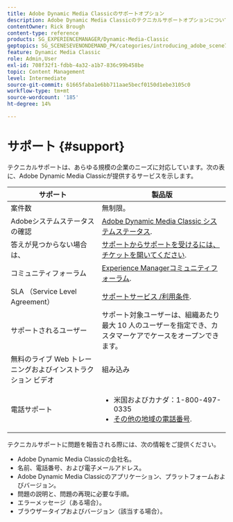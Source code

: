 ```yaml
---
title: Adobe Dynamic Media Classicのサポートオプション
description: Adobe Dynamic Media Classicのテクニカルサポートオプションについて説明します。
contentOwner: Rick Brough
content-type: reference
products: SG_EXPERIENCEMANAGER/Dynamic-Media-Classic
geptopics: SG_SCENESEVENONDEMAND_PK/categories/introducing_adobe_scene7
feature: Dynamic Media Classic
role: Admin,User
exl-id: 708f32f1-fdbb-4a32-a1b7-836c99b458be
topic: Content Management
level: Intermediate
source-git-commit: 61665faba1e6bb711aae5becf0150d1ebe3105c0
workflow-type: tm+mt
source-wordcount: '185'
ht-degree: 14%

---
```


# サポート {#support}

テクニカルサポートは、あらゆる規模の企業のニーズに対応しています。次の表に、Adobe Dynamic Media Classicが提供するサービスを示します。

| サポート | 製品版 |
| --- | --- |
| 案件数 | 無制限。 |
| Adobeシステムステータスの確認 | [Adobe Dynamic Media Classic システムステータス](https://status.adobe.com/products/1175). |
| 答えが見つからない場合は、 | [サポートからサポートを受けるには、チケットを開いてください](https://experienceleague.adobe.com/?support-solution=General#support). |
| コミュニティフォーラム | [Experience Managerコミュニティフォーラム](https://experienceleaguecommunities.adobe.com/t5/adobe-experience-manager/ct-p/adobe-experience-manager-community). |
| SLA （Service Level Agreement） | [サポートサービス /利用条件](https://helpx.adobe.com/support/programs/support-policies-terms-conditions.html). |
| サポートされるユーザー | サポート対象ユーザーは、組織あたり最大 10 人のユーザーを指定でき、カスタマーケアでケースをオープンできます。 |
| 無料のライブ Web トレーニングおよびインストラクション ビデオ | 組み込み |
| 電話サポート | <ul><li>米国およびカナダ：1-800-497-0335 </li><li>[その他の地域の電話番号](https://experienceleague.adobe.com/?support-tab=home#support). </li></ul> |

<!-- |Create a support case| [https://helpx.adobe.com/enterprise/admin-guide.html/enterprise/using/support-for-experience-cloud.ug.html](https://helpx.adobe.com/enterprise/admin-guide.html/enterprise/using/support-for-experience-cloud.ug.html) | -->

テクニカルサポートに問題を報告される際には、次の情報をご提供ください。

* Adobe Dynamic Media Classicの会社名。
* 名前、電話番号、および電子メールアドレス。
* Adobe Dynamic Media Classicのアプリケーション、プラットフォームおよびバージョン。
* 問題の説明と、問題の再現に必要な手順。
* エラーメッセージ（ある場合）。
* ブラウザータイプおよびバージョン（該当する場合）。
